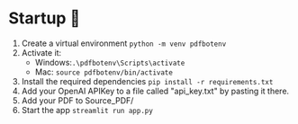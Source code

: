 # Startup 🚀
1. Create a virtual environment `python -m venv pdfbotenv`
2. Activate it: 
   - Windows:`.\pdfbotenv\Scripts\activate`
   - Mac: `source pdfbotenv/bin/activate`
3. Install the required dependencies `pip install -r requirements.txt`
4. Add your OpenAI APIKey to a file called "api_key.txt" by pasting it there.
5. Add your PDF to Source_PDF/
6. Start the app `streamlit run app.py` 
